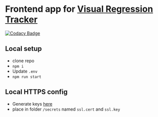 # Frontend app for [Visual Regression Tracker](https://github.com/Visual-Regression-Tracker/Visual-Regression-Tracker)

[![Codacy Badge](https://app.codacy.com/project/badge/Grade/6e0ad7c1492440cbb95181003c8dccc4)](https://www.codacy.com/gh/Visual-Regression-Tracker/frontend?utm_source=github.com&utm_medium=referral&utm_content=Visual-Regression-Tracker/frontend&utm_campaign=Badge_Grade)

## Local setup

- clone repo
- `npm i`
- Update `.env`
- `npm run start`

## Local HTTPS config

- Generate keys [here](https://www.selfsignedcertificate.com/)
- place in folder `/secrets` named `ssl.cert` and `ssl.key`